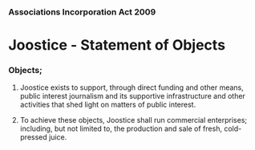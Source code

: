 ### Associations Incorporation Act 2009

# Joostice - Statement of Objects

### Objects;

1. Joostice exists to support, through direct funding and other means, public interest journalism and its supportive infrastructure and other activities that shed light on matters of public interest.

2. To achieve these objects, Joostice shall run commercial enterprises; including, but not limited to, the production and sale of fresh, cold-pressed juice.